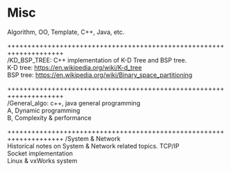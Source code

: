 # Misc
Algorithm, OO, Template, C++, Java, etc.

++++++++++++++++++++++++++++++++++++++++++++++++++++++++++++++++++++  
/KD_BSP_TREE: C++ implementation of K-D Tree and BSP tree.  
  K-D tree: https://en.wikipedia.org/wiki/K-d_tree  
  BSP tree: https://en.wikipedia.org/wiki/Binary_space_partitioning  


++++++++++++++++++++++++++++++++++++++++++++++++++++++++++++++++++++  
/General_algo: c++, java general programming  
  A, Dynamic programming  
  B, Complexity & performance  

++++++++++++++++++++++++++++++++++++++++++++++++++++++++++++++++++++
/System & Network  
  Historical notes on System & Network related topics.
  TCP/IP  
  Socket implementation  
  Linux & vxWorks system  
  
